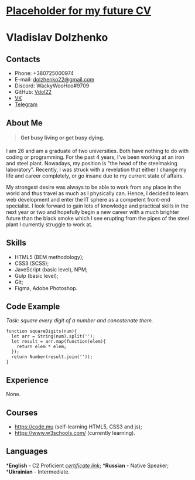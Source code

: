 # [Placeholder for my future CV](https://c.tenor.com/bf9zFhbHMoMAAAAd/pepe-pepe-universe.gif)
# Vladislav Dolzhenko
## Contacts
* Phone: +380725000974
* E-mail: dolzhenko22@gmail.com
* Discord: WackyWooHoo#9709
* GitHub: [Vdol22](https://github.com/Vdol22)
* [VK](https://vk.com/v_d22)
* [Telegram](https://t.me/Fen_22)
## About Me
> #### Get busy living or get busy dying.

I am 26 and am a graduate of two universities. Both have nothing to do with coding or programming. For the past 4 years, I've been working at an iron and steel plant. Nowadays, my position is "the head of the steelmaking laboratory". Recently, I was struck with a revelation that either I change my life and career completely, or go insane due to my current state of affairs.

My strongest desire was always to be able to work from any place in the world and thus travel as much as I physically can. Hence, I decided to learn web development and enter the IT sphere as a competent front-end specialist. I look forward to gain lots of knowledge and practical skills in the next year or two and hopefully begin a new career with a much brighter future than the black smoke which I see erupting from the pipes of the steel plant I currently struggle to work at.

## Skills

* HTML5 (BEM methodology);
* CSS3 (SCSS);
* JaveScript (basic level), NPM;
* Gulp (basic level);
* Git;
* Figma, Adobe Photoshop.

## Code Example
*Task: square every digit of a number and concatenate them.*

```
function squareDigits(num){
  let arr = String(num).split('');
  let result = arr.map(function(elem){
    return elem * elem;
  });
  return Number(result.join(''));
}
```

## Experience
None.

## Courses
* https://code.mu (self-learning HTML5, CSS3 and js);
* https://www.w3schools.com/ (currently learning).

## Languages
***English** - C2 Proficient [*certificate link*](https://www.efset.org/cert/Z8q5iR);
***Russian** - Native Speaker;
***Ukrainian** - Intermediate.